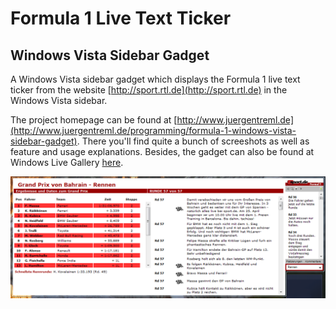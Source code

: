 # Formula 1 Live Text Ticker
## Windows Vista Sidebar Gadget

A Windows Vista sidebar gadget which displays the Formula 1 live text ticker from the website [http://sport.rtl.de](http://sport.rtl.de) in the Windows Vista sidebar.

The project homepage can be found at [http://www.juergentreml.de](http://www.juergentreml.de/programming/formula-1-windows-vista-sidebar-gadget). There you'll find quite a bunch of screeshots as well as feature and usage explanations. Besides, the gadget can also be found at Windows Live Gallery [here](http://gallery.live.com/liveItemDetail.aspx?li=da29124b-7c82-46ee-985d-a81492a2bc14).

![](screenshot.png)
